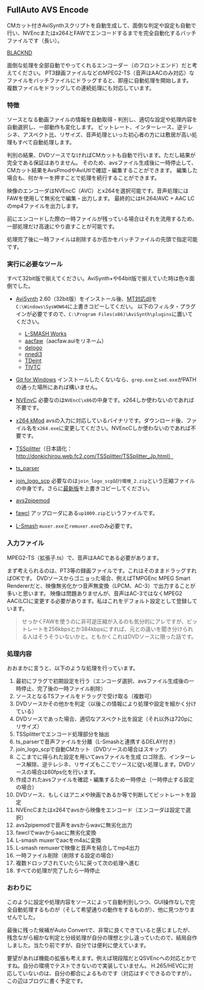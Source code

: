 ## FullAuto AVS Encode

CMカット付きAviSynthスクリプトを自動生成して、面倒な判定や設定も自動で行い、NVEncまたはx264とFAWでエンコードするまでを完全自動化するバッチファイルです（長い）。

[BLACKND](https://blacknd.com)

面倒な処理を全部自動でやってくれるエンコーダー（のフロントエンド）だと考えてください。
PT3録画ファイルなどのMPEG2-TS（音声はAACのみ対応）なファイルをバッチファイルにドラッグすると、即座に自動処理を開始します。
複数ファイルをドラッグしての連続処理にも対応しています。

### 特徴

ソースとなる動画ファイルの情報を自動取得・判別し、適切な設定や処理内容を自動選択し、一部動作も変化します。
ビットレート、インターレース、逆テレシネ、アスペクト比、リサイズ、音声処理といった初心者の方には敷居が高い処理もすべて自動処理します。

判別の結果、DVDソースでなければCMカットも自動で行います。ただし結果が完全である保証はありません。
そのため、avsファイル生成後に一時停止して、CMカット結果をAvsPmodやAviUtlで確認・編集することができます。
編集した場合も、何かキーを押すことで処理を続行することができます。

映像のエンコーダはNVEncC（AVC）とx264を選択可能です。音声処理にはFAWを使用して無劣化で編集・出力します。
最終的にはH.264/AVC + AAC LCのmp4ファイルを出力します。

前にエンコードした際の一時ファイルが残っている場合はそれを流用するため、一部処理だけ高速にやり直すことが可能です。

処理完了後に一時ファイルは削除するか否かをバッチファイルの先頭で指定可能です。

### 実行に必要なツール

すべて32bit版で揃えてください。AviSynth+や64bit版で揃えていた時は色々面倒でした。

- [AviSynth](https://sourceforge.net/projects/avisynth2/files/AviSynth%202.6/AviSynth%202.6.0/)
2.60（32bit版）をインストール後、[MT対応dll](https://forum.doom9.org/showthread.php?t=148782)を`C:\Windows\SysWOW64`に上書きコピーしてくだい。
以下のフィルタ・プラグインが必要ですので、`C:\Program Files(x86)\AviSynth\plugins`に置いてください。

  - [L-SMASH Works](http://pop.4-bit.jp/?page_id=7929)
  - [aacfaw](http://www.rutice.net/)（aacfaw.auiをリネーム）
  - [delogo](https://github.com/makiuchi-d/delogo-avisynth/releases)
  - [nnedi3](https://forum.doom9.org/showthread.php?t=170083)
  - [TDeint](http://avisynth.nl/index.php/TDeint)
  - [TIVTC](http://avisynth.nl/index.php/TIVTC)

- [Git for Windows](https://gitforwindows.org/)
インストールしたくないなら、`grep.exe`と`sed.exe`がPATHの通った場所にあれば構いません。

- [NVEnvC](https://onedrive.live.com/?id=6BDD4375AC8933C6%212293&cid=6BDD4375AC8933C6)
必要なのは`NVEncC\x86`の中身です。x264しか使わないのであれば不要です。

- [x264 kMod](http://komisar.gin.by/)
avsの入力に対応しているバイナリです。ダウンロード後、ファイル名を`x264.exe`に変更してください。NVEncCしか使わないのであれば不要です。

- [TSSplitter](https://www.videohelp.com/software/TSSplitter)（日本語化：http://donkichirou.web.fc2.com/TSSplitter/TSSplitter_Jp.html）

- [ts_parser](https://onedrive.live.com/?cid=8658EC275D9699D5&id=8658EC275D9699D5!1696)

- [join_logo_scp](http://www1.axfc.net/u/3506121.zip)
必要なのは`join_logo_scp試行環境_2.zip`という圧縮ファイルの中身です。さらに[最新版](http://www1.axfc.net/u/3506121.zip)を上書きコピーしてください。

- [avs2pipemod](https://github.com/chikuzen/avs2pipemod/releases)

- [fawcl](http://www2.wazoku.net/2sen/friioup/)
アップローダにある`up1009.zip`というファイルです。

- [L-Smash](http://pop.4-bit.jp/?page_id=7920)
`muxer.exe`と`remuxer.exe`のみ必要です。

### 入力ファイル

MPEG2-TS（拡張子.ts）で、音声はAACである必要があります。

まず考えられるのは、PT3等の録画ファイルです。これはそのままドラッグすればOKです。
DVDソースからゴニョった場合、例えばTMPGEnc MPEG Smart Rendererだと、映像無劣化かつ音声無変換（LPCM、AC-3）で出力することが多いと思います。
映像は問題ありませんが、音声はAC-3ではなくMPEG2 AAC(LC)に変更する必要があります。私はこれをデフォルト設定として登録しています。

> せっかくFAWを使うのに非可逆圧縮が入るのも気分的にアレですが、ビットレートを256kbpsとか384kbpsにすれば、元との違いを聞き分けられる人はそうそういないかと。ともかくこれはDVDソースに限った話です。

### 処理内容

おおまかに言うと、以下のような処理を行っています。

1. 最初にフラグで初期設定を行う（エンコーダ選択、avsファイル生成後の一時停止、完了後の一時ファイル削除）
1. ソースとなるTSファイルをドラッグで受け取る（複数可）
1. DVDソースかその他かを判定（以後この情報により処理や設定を細かく分けている）
1. DVDソースであった場合、適切なアスペクト比を設定（それ以外は720pにリサイズ）
1. TSSplitterでエンコード処理部分を抽出
1. ts_parserで音声ファイルを分離（L-Smashと連携するDELAY付き）
1. join_logo_scpで自動CMカット（DVDソースの場合はスキップ）
1. ここまでに得られた設定を用いてavsファイルを生成
ロゴ除去、インターレース解除、逆テレシネ、リサイズもここでソースに従い処理します。DVDソースの場合は60fps化を行います。
1. 作成されたavsファイルを確認・編集するため一時停止（一時停止する設定の場合）
1. DVDソース、もしくはアニメや映画であるか等で判断してビットレートを設定
1. NVEncCまたはx264でavsから映像をエンコード（エンコーダは設定で選択）
1. avs2pipemodで音声をavsからwavに無劣化出力
1. fawclでwavからaacに無劣化変換
1. L-smash muxerでaacをm4aに変換
1. L-smash remuxerで映像と音声を結合してmp4出力
1. 一時ファイル削除（削除する設定の場合）
1. 複数ドロップされていたら1に戻って次の処理へ進む
1. すべての処理が完了したら一時停止

### おわりに

このように設定や処理内容をソースによって自動判別しつつ、GUI操作なしで完全自動処理するものが（そして希望通りの動作をするものが）、他に見つかりませんでした。

最後に残った候補がAuto Convertで、非常に良くできていると感じましたが、残念ながら細かな判定と分岐処理が自分の理想と少し違っていたので、結局自作しました。当たり前ですが、自分では便利に使えています。

要望があれば機能の拡張も考えます。例えば現段階だとQSVEncへの対応とかですね。自分の環境でテストできないので実装していません。
H.265/HEVCに対応していないのは、自分の都合によるものです（対応はすぐできるのですが）。この辺はブログに書く予定です。
